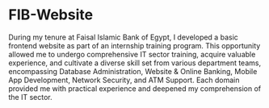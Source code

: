 # FIB-Website
During my tenure at Faisal Islamic Bank of Egypt, I developed a basic frontend website as part of an internship training program. This opportunity allowed me to undergo comprehensive IT sector training, acquire valuable experience, and cultivate a diverse skill set from various department teams, encompassing Database Administration, Website & Online Banking, Mobile App Development, Network Security, and ATM Support. Each domain provided me with practical experience and deepened my comprehension of the IT sector.
